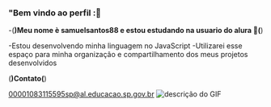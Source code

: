### "Bem vindo ao perfil :💟
-(**)Meu nome è samuelsantos88 e estou estudando na usuario do alura 🖤(**)

-Estou desenvolvendo minha linguagem no JavaScript
-Utilizarei esse espaço para minha organizaçâo e compartilhamento dos meus projetos desenvolvidos

(**)Contato(**)

00001083115595sp@al.educacao.sp.gov.br
![descrição do GIF](https://media1.tenor.com/m/ooaOJO2KUrMAAAAC/jjk-jujutsu-kaisen.gif)
